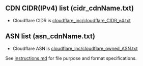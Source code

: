 ## CDN CIDR(IPv4) list  (cidr_cdnName.txt)

- Cloudflare CIDR is [cloudflare_inc/cloudflare_CIDR_v4.txt](../../cloudflare_inc/cloudflare_CIDR_v4.txt)




## ASN list  (asn_cdnName.txt)

- Cloudflare ASN is [cloudflare_inc/cloudflare_owned_ASN.txt](../../cloudflare_inc/cloudflare_owned_ASN.txt)



See [instructions.md](../../instructions.md) for file purpose and format specifications.